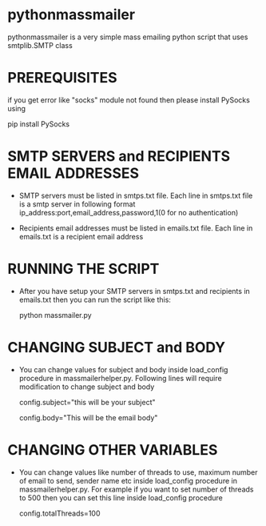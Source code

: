 # pythonmassmailer

pythonmassmailer is a very simple mass emailing python script that uses smtplib.SMTP class

PREREQUISITES
=============
if you get error like "socks" module not found then please install PySocks using

pip install PySocks

SMTP SERVERS and RECIPIENTS EMAIL ADDRESSES
===========================================
- SMTP servers must be listed in smtps.txt file. Each line in smtps.txt file is a smtp server in following format
ip_address:port,email_address,password,1(0 for no authentication)

- Recipients email addresses must be listed in emails.txt file. Each line in emails.txt is a recipient email address

RUNNING THE SCRIPT
==================
- After you have setup your SMTP servers in smtps.txt and recipients in emails.txt then you can run the script like this:

  python massmailer.py
  
CHANGING SUBJECT and BODY
=========================
- You can change values for subject and body inside load_config procedure in massmailerhelper.py. Following lines will require modification to change subject and body

  config.subject="this will be your subject"
  
  config.body="This will be the email body"

CHANGING OTHER VARIABLES
========================
- You can change values like number of threads to use, maximum number of email to send, sender name etc inside load_config procedure in massmailerhelper.py. For example if you want to set number of threads to 500 then you can set this line inside load_config procedure

  config.totalThreads=100
